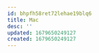 ```yaml
---
id: bhpfh58ret72lehae19blq6
title: Mac
desc: ''
updated: 1679650249127
created: 1679650249127
---
```

